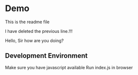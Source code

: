 # Demo 
This is the readme file


I have deleted the previous line.!!! 

Hello, Sir how are you doing?
## Development Environment

Make sure you have javascript available
Run index.js in browser
